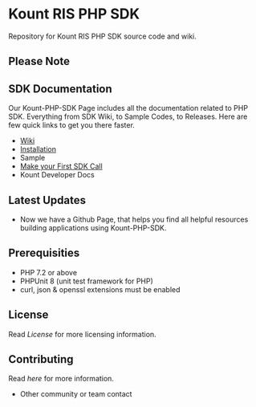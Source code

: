 # Kount RIS PHP SDK 
Repository for Kount RIS PHP SDK source code and wiki.

## Please Note

## SDK Documentation
Our Kount-PHP-SDK Page includes all the documentation related to PHP SDK. Everything from SDK Wiki, to Sample Codes, to Releases. Here are few quick links to get you there faster.
* [Wiki](https://github.com/Kount/kount-ris-php-sdk/wiki)
* [Installation](https://github.com/Kount/kount-ris-php-sdk/wiki/Installation)
* Sample
* [Make your First SDK Call](https://github.com/Kount/kount-ris-php-sdk/wiki/Example-Usage)
* Kount Developer Docs

## Latest Updates
* Now we have a Github Page, that helps you find all helpful resources building applications using Kount-PHP-SDK.

## Prerequisities
* PHP 7.2 or above
* PHPUnit 8 (unit test framework for PHP)
* curl, json & openssl extensions must be enabled

## License
Read *License* for more licensing information.

## Contributing
Read *here* for more information.
* Other community or team contact
